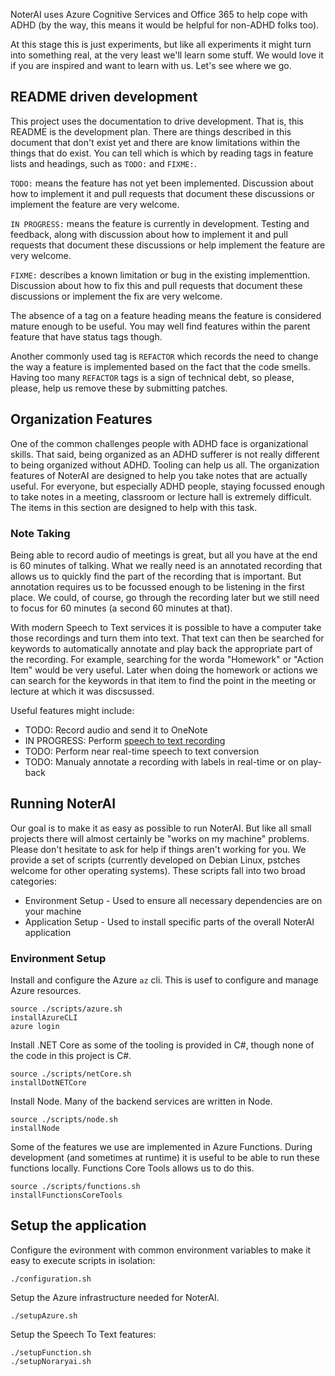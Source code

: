 NoterAI uses Azure Cognitive Services and Office 365 to help cope with ADHD (by the way, this means it would be helpful for non-ADHD folks too).

At this stage this is just experiments, but like all experiments it might turn into something real, at the very least we'll learn some stuff. We would love it if you are inspired and want to learn with us. Let's see where we go.

## README driven development

This project uses the documentation to drive development. That is, this README is the development plan. There are things described in this document that don't exist yet and there are know limitations within the things that do exist. You can tell which is which by reading tags in feature lists and headings, such as `TODO:` and `FIXME:`. 

`TODO:` means the feature has not yet been implemented. Discussion about how to implement it and pull requests that document these discussions or implement the feature are very welcome.

`IN PROGRESS:` means the feature is currently in development. Testing and feedback, along with discussion about how to implement it and pull requests that document these discussions or help implement the feature are very welcome.

`FIXME:` describes a known limitation or bug in the existing implementtion. Discussion about how to fix this and pull requests that document these discussions or implement the fix are very welcome.

The absence of a tag on a feature heading means the feature is considered mature enough to be useful. You may well find features within the parent feature that have status tags though.

Another commonly used tag is `REFACTOR` which records the need to change the way a feature is implemented based on the fact that the code smells. Having too many `REFACTOR` tags is a sign of technical debt, so please, please, help us remove these by submitting patches.

## Organization Features

One of the common challenges people with ADHD face is organizational skills. That said, being organized as an ADHD sufferer is not really different to being organized without ADHD. Tooling can help us all. The organization features of NoterAI are designed to help you take notes that are actually useful. For everyone, but especially ADHD people, staying focussed enough to take notes in a meeting, classroom or lecture hall is extremely difficult. The items in this section are designed to help with this task. 

### Note Taking

Being able to record audio of meetings is great, but all you have at the end is 60 minutes of talking. What we really need is an annotated recording that allows us to quickly find the part of the recording that is important. But annotation requires us to be focussed enough to be listening in the first place. We could, of course, go through the recording later but we still need to focus for 60 minutes (a second 60 minutes at that).

With modern Speech to Text services it is possible to have a computer take those recordings and turn them into text. That text can then be searched for keywords to automatically annotate and play back the appropriate part of the recording. For example, searching for the worda "Homework" or "Action Item" would be very useful. Later when doing the homework or actions we can search for the keywords in that item to find the point in the meeting or lecture at which it was discsussed.

Useful features might include:

  * TODO: Record audio and send it to OneNote
  * IN PROGRESS: Perform [speech to text recording](src/SpeechToText)
  * TODO: Perform near real-time speech to text conversion
  * TODO: Manualy annotate a recording with labels in real-time or on play-back

## Running NoterAI

Our goal is to make it as easy as possible to run NoterAI. But like all small projects there will almost certainly be "works on my machine" problems. Please don't hesitate to ask for help if things aren't working for you. We provide a set of scripts (currently developed on Debian Linux, pstches welcome for other operating systems). These scripts fall into two broad categories:

  * Environment Setup - Used to ensure all necessary dependencies are on your machine
  * Application Setup - Used to install specific parts of the overall NoterAI application

### Environment Setup

Install and configure the Azure `az` cli. This is usef to configure and manage Azure resources.

```
source ./scripts/azure.sh
installAzureCLI
azure login
```

Install .NET Core as some of the tooling is provided in C#, though none of the code in this project is C#.

```
source ./scripts/netCore.sh
installDotNETCore
```

Install Node. Many of the backend services are written in Node.

```
source ./scripts/node.sh
installNode
```

Some of the features we use are implemented in Azure Functions. During development (and sometimes at runtime) it is useful to be able to run these functions locally. Functions Core Tools allows us to do this.

```
source ./scripts/functions.sh
installFunctionsCoreTools
```

## Setup the application

Configure the evironment with common environment variables to make it easy to execute scripts in isolation:

```
./configuration.sh
```

Setup the Azure infrastructure needed for NoterAI.

```
./setupAzure.sh
```

Setup the Speech To Text features:

```
./setupFunction.sh
./setupNoraryai.sh
```